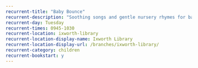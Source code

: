 ```yaml
---
recurrent-title: "Baby Bounce"
recurrent-description: "Soothing songs and gentle nursery rhymes for babies, term-time only."
recurrent-day: Tuesday
recurrent-times: 0945-1030
recurrent-location: ixworth-library
recurrent-location-display-name: Ixworth Library
recurrent-location-display-url: /branches/ixworth-library/
recurrent-category: children
recurrent-bookstart: y
---
```

